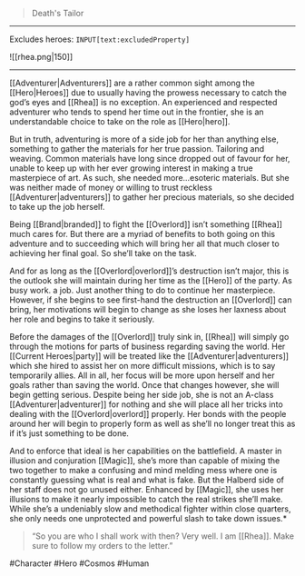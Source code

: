 >Death's Tailor
---

Excludes heroes: `INPUT[text:excludedProperty]`

![[rhea.png|150]]

---
[[Adventurer|Adventurers]] are a rather common sight among the [[Hero|Heroes]] due to usually having the prowess necessary to catch the god’s eyes and [[Rhea]] is no exception. An experienced and respected adventurer who tends to spend her time out in the frontier, she is an understandable choice to take on the role as [[Hero|hero]].

But in truth, adventuring is more of a side job for her than anything else, something to gather the materials for her true passion. Tailoring and weaving. Common materials have long since dropped out of favour for her, unable to keep up with her ever growing interest in making a true masterpiece of art. As such, she needed more…esoteric materials. But she was neither made of money or willing to trust reckless [[Adventurer|adventurers]] to gather her precious materials, so she decided to take up the job herself.

Being [[Brand|branded]] to fight the [[Overlord]] isn’t something [[Rhea]] much cares for. But there are a myriad of benefits to both going on this adventure and to succeeding which will bring her all that much closer to achieving her final goal. So she’ll take on the task.

And for as long as the [[Overlord|overlord]]’s destruction isn’t major, this is the outlook she will maintain during her time as the [[Hero]] of the party. As busy work. a job. Just another thing to do to continue her masterpiece. However, if she begins to see first-hand the destruction an [[Overlord]] can bring, her motivations will begin to change as she loses her laxness about her role and begins to take it seriously.

Before the damages of the [[Overlord]] truly sink in, [[Rhea]] will simply go through the motions for parts of business regarding saving the world. Her [[Current Heroes|party]] will be treated like the [[Adventurer|adventurers]] which she hired to assist her on more difficult missions, which is to say temporarily allies. All in all, her focus will be more upon herself and her goals rather than saving the world. Once that changes however, she will begin getting serious. Despite being her side job, she is not an A-class [[Adventurer|adventurer]] for nothing and she will place all her tricks into dealing with the [[Overlord|overlord]] properly. Her bonds with the people around her will begin to properly form as well as she’ll no longer treat this as if it’s just something to be done.

And to enforce that ideal is her capabilities on the battlefield. A master in illusion and conjuration [[Magic]], she’s more than capable of mixing the two together to make a confusing and mind melding mess where one is constantly guessing what is real and what is fake. But the Halberd side of her staff does not go unused either. Enhanced by [[Magic]], she uses her illusions to make it nearly impossible to catch the real strikes she’ll make. While she’s a undeniably slow and methodical fighter within close quarters, she only needs one unprotected and powerful slash to take down issues.*

>“So you are who I shall work with then? Very well. I am [[Rhea]]. Make sure to follow my orders to the letter.”

#Character #Hero #Cosmos #Human